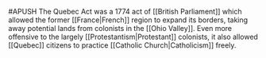 #APUSH 
The Quebec Act was a 1774 act of [[British Parliament]] which allowed the former [[France|French]] region to expand its borders, taking away potential lands from colonists in the [[Ohio Valley]]. Even more offensive to the largely [[Protestantism|Protestant]] colonists, it also allowed [[Quebec]] citizens to practice [[Catholic Church|Catholicism]] freely.